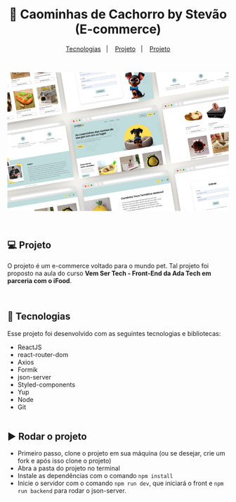 <h1 align="center"> 🐶 Caominhas de Cachorro by Stevão (E-commerce) </h1>

<p align="center">
  <a href="#-tecnologias">Tecnologias</a>&nbsp;&nbsp;&nbsp;|&nbsp;&nbsp;&nbsp;
  <a href="#-projeto">Projeto</a>&nbsp;&nbsp;&nbsp;|&nbsp;&nbsp;&nbsp;
  <a href="#-rodar-o-projeto">Projeto</a>
</p>

<br>

<p align="center">
  <img alt="Preview do projeto" src="./src/assets/preview.png">
</p>

<br>

## 💻 Projeto

O projeto é um e-commerce voltado para o mundo pet. Tal projeto foi proposto na aula do curso **Vem Ser Tech - Front-End da Ada Tech em parceria com o iFood**.

<br>

## 🚀 Tecnologias

Esse projeto foi desenvolvido com as seguintes tecnologias e bibliotecas:

- ReactJS
- react-router-dom
- Axios
- Formik
- json-server
- Styled-components
- Yup
- Node
- Git
  <br><br>

## ▶ Rodar o projeto

- Primeiro passo, clone o projeto em sua máquina (ou se desejar, crie um fork e após isso clone o projeto)
- Abra a pasta do projeto no terminal
- Instale as dependências com o comando `npm install`
- Inicie o servidor com o comando `npm run dev`, que iniciará o front e `npm run backend` para rodar o json-server.
